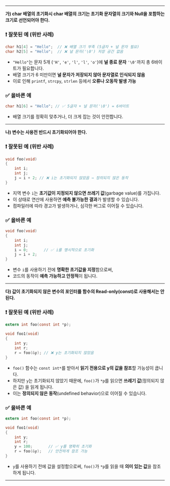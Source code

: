 

---

**가) char 배열의 초기화시 char 배열의 크기는 초기화 문자열의 크기와 Null을 포함하는 크기로 선언되어야 한다.**

### ❗ 잘못된 예 (위반 사례)

```c
char h1[4] = "Hello";  // ❌ 배열 크기 부족 (5글자 + 널 문자 필요)
char h2[5] = "Hello";  // ❌ 널 문자('\0') 저장 공간 없음
```

- `"Hello"`는 문자 5개 (`'H'`, `'e'`, `'l'`, `'l'`, `'o'`)에 **널 종료 문자** `'\0'`까지 총 6바이트가 필요합니다.
- 배열 크기가 6 미만이면 **널 문자가 저장되지 않아 문자열로 인식되지 않음**
- 이로 인해 `printf`, `strcpy`, `strlen` 등에서 **오류나 오동작 발생 가능**

### ✅ 올바른 예

```c
char h1[6] = "Hello"; // ✅ 5글자 + 널 문자('\0') = 6바이트
```

- 배열 크기를 정확히 맞추거나, 더 크게 잡는 것이 안전합니다.


---

**나) 변수는 사용전 반드시 초기화되어야 한다.**

### ❗ 잘못된 예 (위반 사례)

```c
void foo(void)
{
    int i;
    int j;
    j = i + 2; // ❌ i는 초기화되지 않았음 → 정의되지 않은 동작
}
```

- 지역 변수 `i`는 **초기값이 지정되지 않으면 쓰레기 값**(garbage value)를 가집니다.
- 이 상태로 연산에 사용하면 **예측 불가능한 결과**가 발생할 수 있습니다.
- 컴파일러에 따라 경고가 발생하거나, 심각한 버그로 이어질 수 있습니다.

### ✅ 올바른 예

```c
void foo(void)
{
    int i;
    int j;
    i = 0;       // ✅ i를 명시적으로 초기화
    j = i + 2;
}
```

- 변수 `i`를 사용하기 전에 **명확한 초기값을 지정**함으로써,
- 코드의 동작이 **예측 가능하고 안정적**이 됩니다.


---

**다) 값이 초기화되지 않은 변수의 포인터를 함수의 Read-only(const)로 사용해서는 안된다.**

### ❗ 잘못된 예 (위반 사례)

```c
extern int foo(const int *p);

void foo1(void)
{
    int y;
    int r;
    r = foo(&y); // ❌ y는 초기화되지 않았음
}
```

- `foo()` 함수는 `const int*`를 받아서 **읽기 전용으로 y의 값을 참조**할 가능성이 큽니다.
- 하지만 `y`는 초기화되지 않았기 때문에, `foo()`가 `*p`를 읽으면 **쓰레기 값**(정의되지 않은 값) 을 읽게 됩니다.
- 이는 **정의되지 않은 동작**(undefined behavior)으로 이어질 수 있습니다.

### ✅ 올바른 예

```c
extern int foo(const int *p);

void foo1(void)
{
    int y;
    int r;
    y = 100;       // ✅ y를 명확히 초기화
    r = foo(&y);   // 안전하게 참조 가능
}
```

- `y`를 사용하기 전에 값을 설정함으로써, `foo()`가 `*p`를 읽을 때 **의미 있는 값**을 참조하게 됩니다.


---




